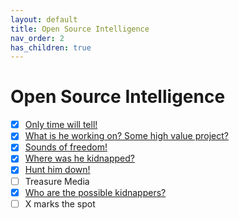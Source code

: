 ```yaml
---
layout: default
title: Open Source Intelligence
nav_order: 2
has_children: true
---
```

# Open Source Intelligence
- [x] [Only time will tell!](Only%20time%20will%20tell!/README.md)
- [x] [What is he working on? Some high value project?](What%20is%20he%20working%20on%20Some%20high%20value%20project/README.md)
- [x] [Sounds of freedom!](Sounds%20of%20freedom!/README.md)
- [x] [Where was he kidnapped?](Where%20was%20he%20kidnapped/README.md)
- [x] [Hunt him down!](Hunt%20him%20down!/README.md)
- [ ] Treasure Media
- [x] [Who are the possible kidnappers?](Who%20are%20the%20possible%20kidnappers/README.md)
- [ ] X marks the spot
